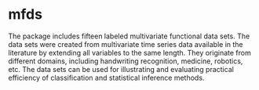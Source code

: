 # mfds
The package includes fifteen labeled multivariate functional data sets. The data sets were created from multivariate time series data available in the literature by extending all   variables to the same length. They originate from different   domains, including handwriting recognition, medicine,   robotics, etc. The data sets can be used for illustrating and evaluating practical efficiency of classification and statistical inference methods.
